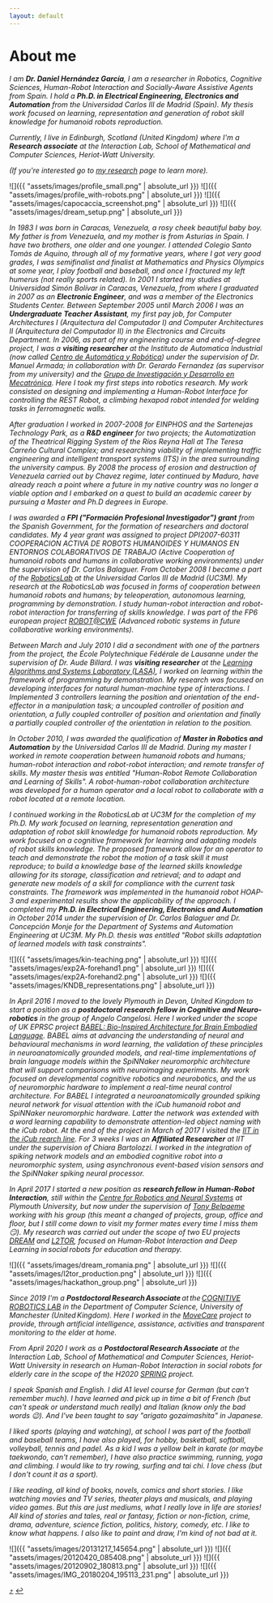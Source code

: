 ```yaml
---
layout: default
---
```


# [](#about-me)About me

_I am **Dr. Daniel Hernández García**, I am a researcher in Robotics, Cognitive Sciences, Human-Robot Interaction and Socially-Aware Assistive Agents from Spain. I hold a **Ph.D. in Electrical Engineering, Electronics and Automation** from the Universidad Carlos III de Madrid (Spain). My thesis work focused on learning, representation and generation of robot skill knowledge for humanoid robots reproduction._

_Currently, I live in Edinburgh, Scotland (United Kingdom) where I'm a **Research associate** at the Interaction Lab, School of Mathematical and Computer Sciences, Heriot-Watt University._

<!-- at the [COGNITIVE ROBOTICS LAB](https://corolab.github.io/) in the Department of Computer Science, University of Manchester (United Kingdom) **postdoctoral research fellow in Human-Robot Interaction** at the [Centre for Robotics and Neural Systems](https://www.plymouth.ac.uk/research/robotics-neural-systems). My current research focuses on Human-Robot Interaction and Deep Learning in social robots for education and therapy; developing Robot-Enhanced Therapy (RET) and child-friendly tutor robots for second language learning in the scope of the DREAM and L2TOR projects._ -->

_(If you're interested go to [my research](/research) page to learn more)._


![]({{ "assets/images/profile_small.png" | absolute_url }})
![]({{ "assets/images/profile_with-robots.png" | absolute_url }})
![]({{ "assets/images/capocaccia_screenshot.png" | absolute_url }})
![]({{ "assets/images/dream_setup.png" | absolute_url }})


_In 1983 I was born in Caracas, Venezuela, a rosy cheek beautiful baby boy. My father is from Venezuela, and my mother is from Asturias in Spain. I have two brothers, one older and one younger. I attended Colegio Santo Tomás de Aquino,  through all of my formative years, where I got very good grades, I was semifinalist and finalist at Mathematics and Physics Olympics at some year, I play football and baseball, and once I fractured my left humerus (not really sports related). In 2001 I started my studies at Universidad Simón Bolívar in Caracas, Venezuela, from where I graduated in 2007 as an **Electronic Engineer**, and was a member of the Electronics Students Center. Between September 2005 until March 2006 I was an **Undergraduate Teacher Assistant**, my first pay job, for Computer Architectures I (Arquitectura del Computador I) and Computer Architectures II (Arquitectura del Computador II) in the Electronics and Circuits Department. In 2006, as part of my engineering course and end-of-degree project, I was a **visiting researcher** at the Instituto de Automatica Industrial (now called [Centro de Automática y Robótica](https://www.car.upm-csic.es/)) under the supervision of Dr. Manuel Armada; in collaboration with Dr. Gerardo Fernandez (as supervisor from my university) and the [Grupo de Investigación y Desarrollo en Mecatrónica](http://www.labc.usb.ve/mecatronica/quienes_somos.html). Here I took my first steps into robotics research. My work consisted on designing and implementing a Human-­Robot Interface for controlling the REST Robot, a climbing hexapod robot intended for welding tasks in ferromagnetic walls._

_After graduation I worked in 2007-2008 for EINPHOS and the Sartenejas Technology Park, as a **R&D engineer** for two projects; the Automatization of the Theatrical Rigging System of the Ríos Reyna Hall at The Teresa Carreño Cultural Complex; and researching viability of implementing traffic engineering and intelligent transport systems (ITS) in the area surrounding the university campus. By 2008 the process of erosion and destruction of Venezuela carried out by Chavez regime, later continued by Maduro, have already reach a point where a future in my native country was no longer a viable option and I embarked on a quest to build an academic career by pursuing a Master and Ph.D degrees in Europe._

_I was awarded a **FPI ("Formación Profesional Investigador") grant** from the Spanish Government, for the formation of researchers and doctoral candidates. My 4 year grant was assigned to project DPI2007-60311 COOPERACION ACTIVA DE ROBOTS HUMANOIDES Y HUMANOS EN ENTORNOS COLABORATIVOS DE TRABAJO (Active Cooperation of humanoid robots and humans in collaborative working environments) under the supervision of Dr. Carlos Balaguer. From October 2008 I became a part of the [RoboticsLab](http://roboticslab.uc3m.es/roboticslab/) at the Universidad Carlos III de Madrid (UC3M). My research at the RoboticsLab was focused in forms of cooperation between humanoid robots and humans; by teleoperation, autonomous learning, programming by demonstration. I study human-robot interaction and robot-robot interaction for transferring of skills knowledge. I was part of the FP6 european project [ROBOT@CWE](/research#robotcwe) (Advanced robotic systems in future collaborative working environments)._

_Between March and July 2010 I did a secondment with one of the partners from the project, the École Polytechnique Fédérale de Lausanne under the supervision of Dr. Aude Billard. I was **visiting researcher** at the [Learning Algorithms and Systems Laboratory (LASA)](http://lasa.epfl.ch/), I worked on learning within the framework of programming by demonstration. My research was focused on developing interfaces for natural human-machine type of interactions. I Implemented 3 controllers learning the position and orientation of the end-effector in a manipulation task; a uncoupled controller of position and orientation, a fully coupled controller of position and orientation and finally a partially coupled controller of the orientation in relation to the position._

_In October 2010, I was awarded the qualification of **Master in Robotics and Automation** by the Universidad Carlos III de Madrid. During my master I worked in remote cooperation between humanoid robots and humans; human-robot interaction and robot-robot interaction; and remote transfer of skills. My master thesis was entitled "Human-Robot Remote Collaboration and Learning of Skills". A robot-human-robot collaboration architecture was developed for a human operator and a local robot to collaborate with a robot located at a remote location._

_I continued working in the RoboticsLab at UC3M for the completion of my Ph.D. My work focused on learning, representation generation and adaptation of robot skill knowledge for humanoid robots reproduction. My work focused on a cognitive framework for learning and adapting models of robot skills knowledge. The proposed framework allow for an operator to teach and demonstrate the robot the motion of a task skill it must reproduce; to build a knowledge base of the learned skills knowledge allowing for its storage, classification and retrieval; and to adapt and generate new models of a skill for compliance with the current task constraints. The framework was implemented in the humanoid robot HOAP-3 and experimental results show the applicability of the approach. I completed my **Ph.D. in Electrical Engineering, Electronics and Automation** in October 2014 under the supervision of Dr. Carlos Balaguer and Dr. Concepción Monje for the Department of Systems and Automation Engineering at UC3M. My Ph.D. thesis was entitled "Robot skills adaptation of learned models with task constraints"._

![]({{ "assets/images/kin-teaching.png" | absolute_url }})
![]({{ "assets/images/exp2A-forehand1.png" | absolute_url }})
![]({{ "assets/images/exp2A-forehand2.png" | absolute_url }})
![]({{ "assets/images/KNDB_representations.png" | absolute_url }})

_In April 2016 I moved to the lovely Plymouth in Devon, United Kingdom to start a position as a **postdoctoral research fellow in Cognitive and Neuro-robotics** in the group of Angelo Cangelosi. Here I worked under the scope of UK EPRSC project [BABEL: Bio-Inspired Architecture for Brain Embodied Language​](/research#babel). BABEL aims at advancing the understanding of neural and behavioural mechanisms in word learning, the validation of these principles in neuroanatomically grounded models, and real-time implementations of brain language models within the SpiNNaker neuromorphic architecture that will support comparisons with neuroimaging experiments. My work focused on developmental cognitive robotics and neurobotics, and the us of neuromorphic hardware to implement a real-time neural control architecture. For BABEL I integrated a neuroanatomically grounded spiking neural network for visual attention with the iCub humanoid robot and SpiNNaker neuromorphic hardware. Latter the network was extended with a word learning capability to demonstrate attention-led object naming with the iCub robot. At the end of the project in March of 2017 I visited the [IIT in the iCub rearch line](https://www.iit.it/research/lines/icub). For 3 weeks I was an **Affiliated Researcher** at IIT under the supervision of Chiara Bartolozzi. I worked in the integration of spiking network models and an embodied cognitive robot into a neuromorphic system, using asynchronous event-based vision sensors and the SpiNNaker spiking neural processor._


_In April 2017 I started a new position as **research fellow in Human-Robot Interaction**, still within the [Centre for Robotics and Neural Systems](https://www.plymouth.ac.uk/research/robotics-neural-systems) at Plymouth University, but now under the supervision of [Tony Belpaeme](https://tonybelpaeme.me/) working with his group (this meant a changed of projects, group, office and floor, but I still come down to visit my former mates every time I miss them :smirk:). My research was carried out under the scope of two EU projects [DREAM](research#dream) and [L2TOR](research#l2tor), focused on Human-Robot Interaction and Deep Learning in social robots for education and therapy._

<!-- _; developing Robot-Enhanced Therapy (RET) and child-friendly tutor robots for second language learning._ -->

![]({{ "assets/images/dream_romania.png" | absolute_url }})
![]({{ "assets/images/l2tor_production.png" | absolute_url }})
![]({{ "assets/images/hackathon_group.png" | absolute_url }})

<!-- TODO Manchester -->

_Since 2019 I'm a **Postdoctoral Research Associate** at the [COGNITIVE ROBOTICS LAB](https://corolab.github.io/) in the Department of Computer Science, University of Manchester (United Kingdom). Here I worked in the [MoveCare](research#movecare) project to provide, through artificial intelligence, assistance, activities and transparent monitoring to the elder at home._

_From April 2020 I work as a **Postdoctoral Research Associate** at the Interaction Lab, School of Mathematical and Computer Sciences, Heriot-Watt University in research on Human-Robot Interaction in social robots for elderly care in the scope of the H2020 [SPRING](research#spring) project._

_I speak Spanish and English. I did A1 level course for German (but can't remember much). I have learned and pick up in time a bit of French (but can't speak or understand much really) and Italian (know only the bad words :wink:). And I've been taught to say "arigato gozaimashita" in Japanese._

_I liked sports (playing and watching), at school I was part of the football and baseball teams, I have also played, for hobby, basketball, softball, volleyball, tennis and padel. As a kid I was a yellow belt in karate (or maybe taekwondo, can't remember), I have also practice swimming, running, yoga and climbing. I would like to try rowing, surfing and tai chi. I love chess (but I don't count it as a sport)._

_I like reading, all kind of books, novels, comics and short stories. I like watching movies and TV series, theater plays and musicals, and playing video games. But this are just mediums, what I really love in life are stories! All kind of stories and tales, real or fantasy, fiction or non-fiction, crime, drama, adventure, science fiction, politics, history, comedy, etc. I like to know what happens. I also like to paint and draw, I'm kind of not bad at it._


![]({{ "assets/images/20131217_145654.png" | absolute_url }})
![]({{ "assets/images/20120420_085408.png" | absolute_url }})
![]({{ "assets/images/20120902_180813.png" | absolute_url }})
![]({{ "assets/images/IMG_20180204_195113_231.png" | absolute_url }})


[:arrow_heading_up:](#about-me) [:leftwards_arrow_with_hook:](javascript:history.back())
